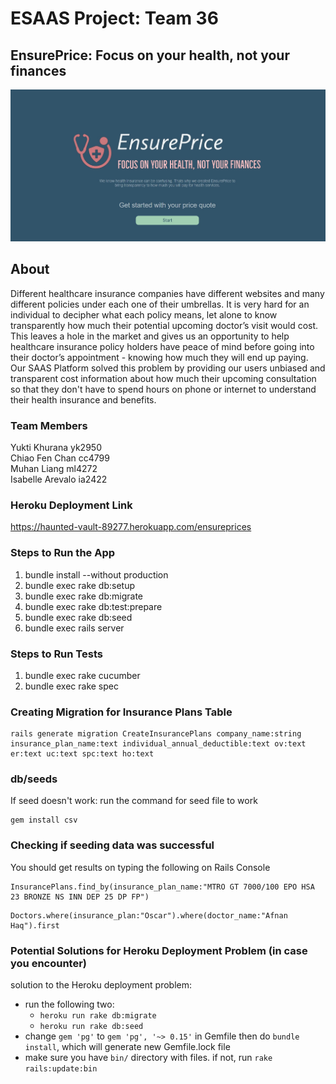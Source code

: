 # ESAAS Project: Team 36
## EnsurePrice: Focus on your health, not your finances
![](app/assets/images/front_page.jpg)

## About
Different healthcare insurance companies have different websites and many different policies under each one of their umbrellas. It is very hard for an individual to decipher what each policy means, let alone to know transparently how much their potential upcoming doctor’s visit would cost. This leaves a hole in the market and gives us an opportunity to help healthcare insurance policy holders have peace of mind before going into their doctor’s appointment - knowing how much they will end up paying. Our SAAS Platform solved this problem by providing our users unbiased and transparent cost information about how much their upcoming consultation so that they don't have to spend hours on phone or internet to understand their health insurance and benefits.

### Team Members
Yukti Khurana yk2950 <br>
Chiao Fen Chan cc4799 <br>
Muhan Liang ml4272 <br>
Isabelle Arevalo ia2422 <br>

### Heroku Deployment Link
https://haunted-vault-89277.herokuapp.com/ensureprices

### Steps to Run the App
1. bundle install --without production
2. bundle exec rake db:setup
3. bundle exec rake db:migrate
4. bundle exec rake db:test:prepare
5. bundle exec rake db:seed
6. bundle exec rails server 

### Steps to Run Tests
1. bundle exec rake cucumber
2. bundle exec rake spec

### Creating Migration for Insurance Plans Table
```
rails generate migration CreateInsurancePlans company_name:string insurance_plan_name:text individual_annual_deductible:text ov:text er:text uc:text spc:text ho:text
```

### db/seeds

If seed doesn't work: run the command for seed file to work
```
gem install csv
```

### Checking if seeding data was successful
You should get results on typing the following on Rails Console
```
InsurancePlans.find_by(insurance_plan_name:"MTRO GT 7000/100 EPO HSA 23 BRONZE NS INN DEP 25 DP FP")
```
```
Doctors.where(insurance_plan:"Oscar").where(doctor_name:"Afnan Haq").first
```

### Potential Solutions for Heroku Deployment Problem (in case you encounter)
solution to the Heroku deployment problem:
* run the following two:
    * `heroku run rake db:migrate`
    * `heroku run rake db:seed`
* change `gem 'pg'` to `gem 'pg', '~> 0.15'` in Gemfile then do `bundle install`, which will generate new Gemfile.lock file
* make sure you have `bin/` directory with files. if not, run `rake rails:update:bin`
